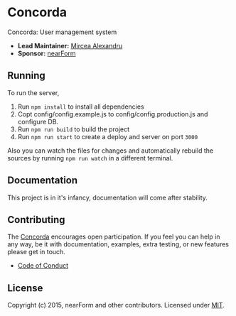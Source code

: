 # Concorda
Concorda: User management system

- __Lead Maintainer:__ [Mircea Alexandru][lead]
- __Sponsor:__ [nearForm][]

## Running
To run the server,

1. Run `npm install` to install all dependencies
2. Copt config/config.example.js to config/config.production.js and configure DB.
3. Run `npm run build` to build the project
4. Run `npm run start` to create a deploy and server on port `3000`

Also you can watch the files for changes and automatically rebuild the sources by running `npm run watch` 
in a different terminal.

## Documentation

 This project is in it's infancy, documentation will come after stability.

## Contributing
The [Concorda][] encourages open participation. If you feel you can help in any way, be it with
documentation, examples, extra testing, or new features please get in touch.

- [Code of Conduct]

## License
Copyright (c) 2015, nearForm and other contributors.
Licensed under [MIT][].


[MIT]: ./LICENSE
[Code of Conduct]: https://github.com/nearform/vidi-contrib/docs/code_of_conduct.md
[Concorda]: https://github.com/nearform/concorda
[lead]: https://github.com/mirceaalexandru
[nearForm]: http://www.nearform.com/
[NodeZoo]: http://www.nodezoo.com/
